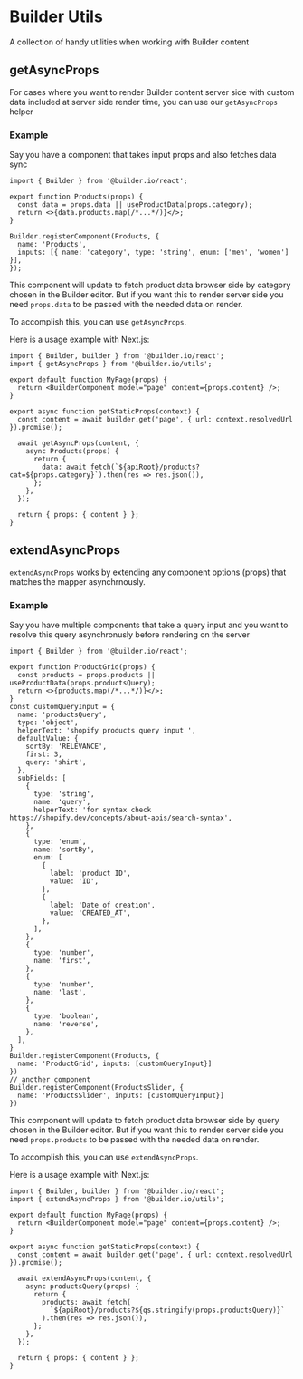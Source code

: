# Builder Utils

A collection of handy utilities when working with Builder content

## getAsyncProps

For cases where you want to render Builder content server side with custom data included at server side render time, you can use our `getAsyncProps` helper

### Example

Say you have a component that takes input props and also fetches data sync

```tsx
import { Builder } from '@builder.io/react';

export function Products(props) {
  const data = props.data || useProductData(props.category);
  return <>{data.products.map(/*...*/)}</>;
}

Builder.registerComponent(Products, {
  name: 'Products',
  inputs: [{ name: 'category', type: 'string', enum: ['men', 'women'] }],
});
```

This component will update to fetch product data browser side by category chosen in the Builder editor. But if you want this to render server side you need `props.data` to be passed with the needed data on render.

To accomplish this, you can use `getAsyncProps`.

Here is a usage example with Next.js:

```tsx
import { Builder, builder } from '@builder.io/react';
import { getAsyncProps } from '@builder.io/utils';

export default function MyPage(props) {
  return <BuilderComponent model="page" content={props.content} />;
}

export async function getStaticProps(context) {
  const content = await builder.get('page', { url: context.resolvedUrl }).promise();

  await getAsyncProps(content, {
    async Products(props) {
      return {
        data: await fetch(`${apiRoot}/products?cat=${props.category}`).then(res => res.json()),
      };
    },
  });

  return { props: { content } };
}
```

## extendAsyncProps

`extendAsyncProps` works by extending any component options (props) that matches the mapper asynchrnously.

### Example

Say you have multiple components that take a query input and you want to resolve this query asynchronusly before rendering on the server

```tsx
import { Builder } from '@builder.io/react';

export function ProductGrid(props) {
  const products = props.products || useProductData(props.productsQuery);
  return <>{products.map(/*...*/)}</>;
}
const customQueryInput = {
  name: 'productsQuery',
  type: 'object',
  helperText: 'shopify products query input ',
  defaultValue: {
    sortBy: 'RELEVANCE',
    first: 3,
    query: 'shirt',
  },
  subFields: [
    {
      type: 'string',
      name: 'query',
      helperText: 'for syntax check https://shopify.dev/concepts/about-apis/search-syntax',
    },
    {
      type: 'enum',
      name: 'sortBy',
      enum: [
        {
          label: 'product ID',
          value: 'ID',
        },
        {
          label: 'Date of creation',
          value: 'CREATED_AT',
        },
      ],
    },
    {
      type: 'number',
      name: 'first',
    },
    {
      type: 'number',
      name: 'last',
    },
    {
      type: 'boolean',
      name: 'reverse',
    },
  ],
}
Builder.registerComponent(Products, {
  name: 'ProductGrid', inputs: [customQueryInput}]
})
// another component
Builder.registerComponent(ProductsSlider, {
  name: 'ProductsSlider', inputs: [customQueryInput}]
})

```

This component will update to fetch product data browser side by query chosen in the Builder editor. But if you want this to render server side you need `props.products` to be passed with the needed data on render.

To accomplish this, you can use `extendAsyncProps`.

Here is a usage example with Next.js:

```tsx
import { Builder, builder } from '@builder.io/react';
import { extendAsyncProps } from '@builder.io/utils';

export default function MyPage(props) {
  return <BuilderComponent model="page" content={props.content} />;
}

export async function getStaticProps(context) {
  const content = await builder.get('page', { url: context.resolvedUrl }).promise();

  await extendAsyncProps(content, {
    async productsQuery(props) {
      return {
        products: await fetch(
          `${apiRoot}/products?${qs.stringify(props.productsQuery)}`
        ).then(res => res.json()),
      };
    },
  });

  return { props: { content } };
}
```
